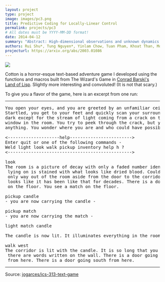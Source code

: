 ```yaml
---
layout: project
type: project
image: images/pc3.png
title: Predictive Coding for Locally-Linear Control
permalink: projects/pc3
# All dates must be YYYY-MM-DD format!
date: 2014-04-12
summary: "Abstract: High-dimensional observations and unknown dynamics are major challenges when applying optimal control to many real-world decision making tasks. The Learning Controllable Embedding (LCE) framework addresses these challenges by embedding the observations into a lower dimensional latent space, estimating the latent dynamics, and then performing control directly in the latent space. To ensure the learned latent dynamics are predictive of next-observations, all existing LCE approaches decode back into the observation space and explicitly perform next-observation prediction---a challenging high-dimensional task that furthermore introduces a large number of nuisance parameters (i.e., the decoder) which are discarded during control. In this paper, we propose a novel information-theoretic LCE approach and show theoretically that explicit next-observation prediction can be replaced with predictive coding. We then use predictive coding to develop a decoder-free LCE model whose latent dynamics are amenable to locally-linear control. Extensive experiments on benchmark tasks show that our model reliably learns a controllable latent space that leads to superior performance when compared with state-of-the-art LCE baselines."
authors: Rui Shu*, Tung Nguyen*, Yinlam Chow, Tuan Pham, Khoat Than, Mohammad Ghavamzadeh, Stefano Ermon, Hung H. Bui
projecturl: https://arxiv.org/abs/2003.01086
---
```


<img class="ui image" src="{{ site.baseurl }}/images/cotton-header.png">

Cotton is a horror-esque text-based adventure game I developed using the functions and macros built from The Wizard's Game in [Conrad Barski's Land of Lisp](http://landoflisp.com/). Slightly more interesting and convoluted! (It is not that scary.)

To give you a flavor of the game, here is an excerpt from one run:

<hr>

<pre>
You open your eyes, and you are greeted by an unfamiliar ceiling.
Startled, you get to your feet and quickly scan your surroundings. It's
dark except for the stream of light coming from a crack on the only boarded
window in the room. You try to peek through the crack, but you cannot see
anything. You wonder where you are and who could have possibly brought you here.

<--------------------help------------------------>
Enter quit or one of the following commands -
Weld light look walk pickup inventory help h ?
<------------------------------------------------>

look
The room is a picture of decay with only a faded number identifying it as room-4. The bed you were
 lying on is stained with what looks like dried blood. Could it be your blood? No - it is not. The
 only way out of the room aside from the door to the corridor is a window that is boarded shut. It
 looks like it has been like that for decades. There is a door going west from here. You see a candle
 on the floor. You see a match on the floor.

pickup candle
- you are now carrying the candle -

pickup match
- you are now carrying the match -

light match candle

The candle is now lit. It illuminates everything in the room.

walk west
The corridor is lit with the candle. It is so long that you cannot see to the end. You notice that
 there are words written on the wall. There is a door going east from here. There is a way going north
 from here. There is a door going south from here.
</pre>

<hr>

Source: <a href="https://github.com/jogarces/ics-313-text-game"><i class="large github icon "></i>jogarces/ics-313-text-game</a>

